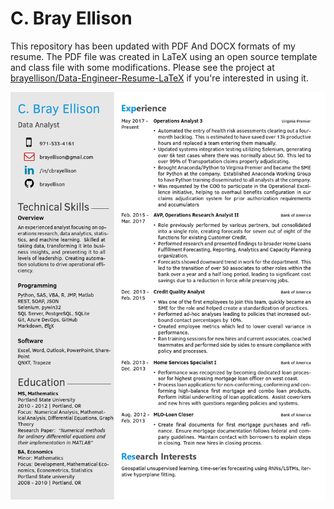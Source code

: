 # C. Bray Ellison

This repository has been updated with PDF And DOCX formats of my resume. The PDF file was created in LaTeX using an open source template and class file with some modifications. Please see the project at [brayellison/Data-Engineer-Resume-LaTeX](https://github.com/brayellison/Data-Engineer-Resume-LaTeX) if you're interested in using it.

![C-Bray-Ellison-resume](resume.png)
